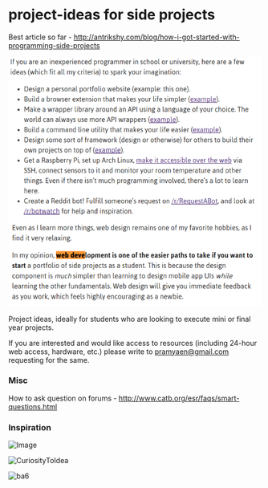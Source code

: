 # project-ideas for side projects 

Best article so far - http://antrikshy.com/blog/how-i-got-started-with-programming-side-projects

![side](smart/sideProjectIdeas.png)
![web](smart/webDevelopmentIdea.png)


Project ideas, ideally for students who are looking to execute mini or final year projects. 

If you are interested and would like access to resources (including 24-hour web access, hardware, etc.)
please write to pramyaen@gmail.com requesting for the same. 


### Misc 
How to ask question on forums - http://www.catb.org/esr/faqs/smart-questions.html

### Inspiration 

![Image](elm/curiosityGenius.png) 

![CuriosityToIdea](https://github.com/kgisl/project-ideas/blob/master/doc/ideaFormation.jpg)

![ba6](elm/beYou.jpg)
